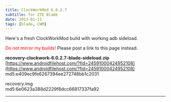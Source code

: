 ```yaml
---
title: ClockWorkMod 6.0.2.7
subtitle: for ZTE Blade
date: 2013-01-11
tags: [blade, CWM]
---
```


Here's a fresh ClockWorkMod build with working adb sideload.

<span style="color:#FF0000;">Do not mirror my builds!</span> Please post a link to this page instead.

**recovery-clockwork-6.0.2.7-blade-sideload.zip**  
[https://www.androidfilehost.com/?fid=24591000424952108](https://www.androidfilehost.com/?fid=24591000424952108)  
md5:e409ec9fe6267394ee272748bb1c2031

recovery.img  
md5:6e0623a388d2229f8dcc66817337fa92

----
